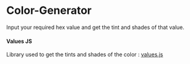 # Color-Generator

Input your required hex value and get the tint and shades of that value.

#### Values JS

Library used to get the tints and shades of the color : [values.js](https://github.com/noeldelgado/values.js)
